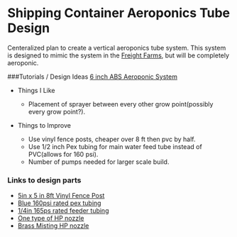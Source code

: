 # Shipping Container Aeroponics Tube Design

Centeralized plan to create a vertical aeroponics tube system. This system is designed to mimic the system in the [Freight Farms](http://www.freightfarms.com/ "Freight Farms"), but will be completely aeroponic. 



###Tutorials / Design Ideas
[6 inch ABS Aeroponic System](http://www.rollitup.org/t/building-a-6-inch-pvc-aeroponics-tube-system.18312/)
* Things I Like
  * Placement of sprayer between every other grow point(possibly every grow point?).

* Things to Improve
  * Use vinyl fence posts, cheaper over 8 ft then pvc by half.
  * Use 1/2 inch Pex tubing for main water feed tube instead of PVC(allows for 160 psi).
  * Number of pumps needed for larger scale build.

### Links to design parts



* [5in x 5 in 8ft Vinyl Fence Post](http://www.homedepot.com/p/Veranda-5-in-x-5-in-x-8-ft-White-Vinyl-Fence-Post-73010700/202084745)
* [Blue 160psi rated pex tubing](http://www.homedepot.com/p/SharkBite-1-2-in-x-100-ft-Blue-PEX-Pipe-U860B100/202033010)
* [1/4in 165ps rated feeder tubing](http://www.homedepot.com/p/Sioux-Chief-1-4-in-x-0-170-in-x-25-ft-Polyethylene-Tubing-901-03020W00251/202257563)
* [One type of HP nozzle](http://www.biocontrols.com/secure/shop/category.aspx?catid=9)
* [Brass Misting HP nozzle](http://www.ebay.com/itm/Adjustable-Misting-Nozzle-Gardening-Watering-Brass-Spray-Sprinkler-Sprayer-5pcs/231623799577?rt=nc&_soffid=5014158600&_soffType=SaleEvent&_soffSubType=SALE_EVENT&_trksid=p5731.m3795)

